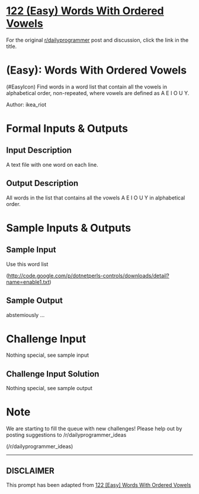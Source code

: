 # [122 (Easy) Words With Ordered Vowels](https://www.reddit.com/r/dailyprogrammer/comments/1aih0v/031813_challenge_122_easy_words_with_ordered/)

For the original [r/dailyprogrammer](https://www.reddit.com/r/dailyprogrammer/) post and discussion, click the link in the title.

#  (Easy): Words With Ordered Vowels
(#EasyIcon)
Find words in a word list that contain all the vowels in alphabetical
 order, non-repeated, where vowels are defined as A E I O U Y.

Author: ikea_riot

# Formal Inputs & Outputs
## Input Description
A text file with one word on each line.

## Output Description
All words in the list that contains all the vowels A E I O U Y in alphabetical order.

# Sample Inputs & Outputs
## Sample Input
Use this word list

(http://code.google.com/p/dotnetperls-controls/downloads/detail?name=enable1.txt)
## Sample Output
abstemiously
...

# Challenge Input
Nothing special, see sample input

## Challenge Input Solution
Nothing special, see sample output

# Note
We are starting to fill the queue with new challenges! Please help out by posting suggestions to /r/dailyprogrammer_ideas

(/r/dailyprogrammer_ideas)

----
## **DISCLAIMER**
This prompt has been adapted from [122 [Easy] Words With Ordered Vowels](https://www.reddit.com/r/dailyprogrammer/comments/1aih0v/031813_challenge_122_easy_words_with_ordered/
)

